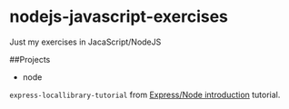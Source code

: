 # nodejs-javascript-exercises
Just my exercises in JacaScript/NodeJS

##Projects

- node 

`express-locallibrary-tutorial` from [Express/Node introduction](https://developer.mozilla.org/en-US/docs/Learn/Server-side/Express_Nodejs/Introduction) tutorial.

